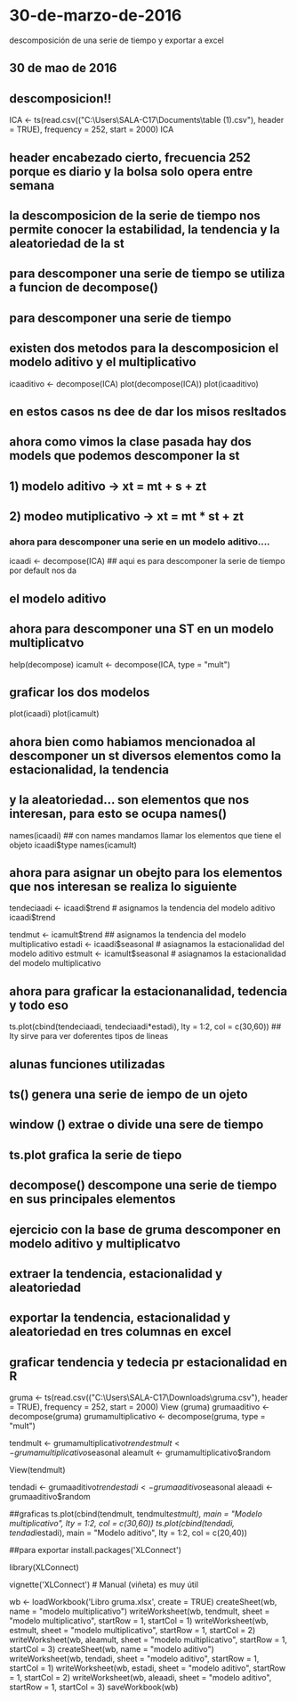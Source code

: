 # 30-de-marzo-de-2016
descomposición de una serie de tiempo y exportar a excel
## 30 de mao de 2016

## descomposicion!!

ICA <- ts(read.csv(("C:\\Users\\SALA-C17\\Documents\\table (1).csv"), header = TRUE), frequency = 252, start = 2000)
ICA
## header encabezado cierto, frecuencia 252 porque es diario y la bolsa solo opera entre semana

## la descomposicion de la serie de tiempo nos permite conocer la estabilidad, la tendencia y la aleatoriedad de la st
## para descomponer una serie de tiempo se utiliza a funcion de decompose()
## para descomponer una serie de tiempo

## existen dos metodos para la descomposicion el modelo aditivo y el multiplicativo

icaaditivo <- decompose(ICA)
plot(decompose(ICA))
plot(icaaditivo)

## en estos casos ns dee de dar los misos resltados
## ahora como vimos la clase pasada hay dos models que podemos descomponer la st
## 1) modelo aditivo -> xt = mt + s + zt
## 2) modeo mutiplicativo -> xt = mt * st + zt
### ahora para descomponer una serie en un modelo aditivo....
icaadi <- decompose(ICA)  ## aqui es para descomponer la serie de tiempo por default nos da
## el modelo aditivo
## ahora para descomponer una ST en un modelo multiplicatvo
 help(decompose)
icamult <- decompose(ICA, type = "mult")

## graficar los dos modelos
plot(icaadi)
plot(icamult)

## ahora bien como habiamos mencionadoa al descomponer un st diversos elementos como la estacionalidad, la tendencia 
## y la aleatoriedad... son elementos que nos interesan, para esto se ocupa names()

names(icaadi) ## con names mandamos llamar los elementos que tiene el objeto
icaadi$type
names(icamult)
## ahora para asignar un obejto para los elementos  que nos interesan se realiza lo siguiente
tendeciaadi <- icaadi$trend # asignamos la tendencia del modelo aditivo
icaadi$trend

tendmut <- icamult$trend ## asignamos la tendencia del modelo multiplicativo
estadi <- icaadi$seasonal # asiagnamos la estacionalidad del modelo aditivo
estmult <- icamult$seasonal # asiagnamos la estacionalidad del modelo multiplicativo

## ahora para graficar la estacionanalidad, tedencia y todo eso
ts.plot(cbind(tendeciaadi, tendeciaadi*estadi), lty = 1:2, col = c(30,60)) ## lty sirve para ver doferentes tipos de lineas

## alunas funciones utilizadas
## ts() genera una serie de iempo de un ojeto
## window () extrae o divide una sere de tiempo
## ts.plot grafica la serie de tiepo
## decompose() descompone una serie de tiempo en sus principales elementos

## ejercicio con la base de gruma descomponer en modelo aditivo y multiplicatvo
## extraer la tendencia, estacionalidad y aleatoriedad
## exportar la tendencia, estacionalidad y aleatoriedad en tres columnas en excel
## graficar tendencia y tedecia pr estacionalidad en R

gruma <- ts(read.csv(("C:\\Users\\SALA-C17\\Downloads\\gruma.csv"), header = TRUE), frequency = 252, start = 2000)
View (gruma)
grumaaditivo <- decompose(gruma)
grumamultiplicativo <- decompose(gruma, type = "mult")

tendmult <- grumamultiplicativo$trend
estmult <- grumamultiplicativo$seasonal
aleamult <- grumamultiplicativo$random

View(tendmult)

tendadi <- grumaaditivo$trend
estadi <- grumaaditivo$seasonal
aleaadi <- grumaaditivo$random

##graficas
ts.plot(cbind(tendmult, tendmult*estmult), main = "Modelo multiplicativo", lty = 1:2, col = c(30,60))
ts.plot(cbind(tendadi, tendadi*estadi), main = "Modelo aditivo", lty = 1:2, col = c(20,40))

##para exportar
install.packages('XLConnect')

library(XLConnect)

vignette('XLConnect') # Manual (viñeta) es muy útil

wb <- loadWorkbook('Libro gruma.xlsx', create = TRUE) 
createSheet(wb, name = "modelo multiplicativo")
writeWorksheet(wb, tendmult, sheet = "modelo multiplicativo", startRow = 1, startCol = 1)
writeWorksheet(wb, estmult, sheet = "modelo multiplicativo", startRow = 1, startCol = 2)
writeWorksheet(wb, aleamult, sheet = "modelo multiplicativo", startRow = 1, startCol = 3)
createSheet(wb, name = "modelo aditivo")
writeWorksheet(wb, tendadi, sheet = "modelo aditivo", startRow = 1, startCol = 1)
writeWorksheet(wb, estadi, sheet = "modelo aditivo", startRow = 1, startCol = 2)
writeWorksheet(wb, aleaadi, sheet = "modelo aditivo", startRow = 1, startCol = 3)
saveWorkbook(wb)
